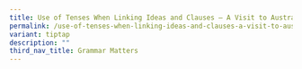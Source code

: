 ```yaml
---
title: Use of Tenses When Linking Ideas and Clauses – A Visit to Australia
permalink: /use-of-tenses-when-linking-ideas-and-clauses-a-visit-to-australia/
variant: tiptap
description: ""
third_nav_title: Grammar Matters
---
```

